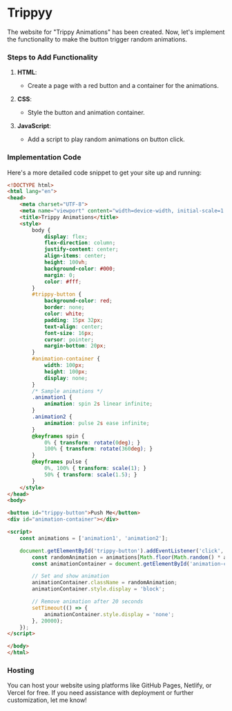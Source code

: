 # Trippyy

The website for "Trippy Animations" has been created. Now, let's implement the functionality to make the button trigger random animations.

### Steps to Add Functionality

1. **HTML**:
   - Create a page with a red button and a container for the animations.

2. **CSS**:
   - Style the button and animation container.

3. **JavaScript**:
   - Add a script to play random animations on button click.

### Implementation Code

Here's a more detailed code snippet to get your site up and running:

```html
<!DOCTYPE html>
<html lang="en">
<head>
    <meta charset="UTF-8">
    <meta name="viewport" content="width=device-width, initial-scale=1.0">
    <title>Trippy Animations</title>
    <style>
        body {
            display: flex;
            flex-direction: column;
            justify-content: center;
            align-items: center;
            height: 100vh;
            background-color: #000;
            margin: 0;
            color: #fff;
        }
        #trippy-button {
            background-color: red;
            border: none;
            color: white;
            padding: 15px 32px;
            text-align: center;
            font-size: 16px;
            cursor: pointer;
            margin-bottom: 20px;
        }
        #animation-container {
            width: 100px;
            height: 100px;
            display: none;
        }
        /* Sample animations */
        .animation1 {
            animation: spin 2s linear infinite;
        }
        .animation2 {
            animation: pulse 2s ease infinite;
        }
        @keyframes spin {
            0% { transform: rotate(0deg); }
            100% { transform: rotate(360deg); }
        }
        @keyframes pulse {
            0%, 100% { transform: scale(1); }
            50% { transform: scale(1.5); }
        }
    </style>
</head>
<body>

<button id="trippy-button">Push Me</button>
<div id="animation-container"></div>

<script>
    const animations = ['animation1', 'animation2'];

    document.getElementById('trippy-button').addEventListener('click', () => {
        const randomAnimation = animations[Math.floor(Math.random() * animations.length)];
        const animationContainer = document.getElementById('animation-container');

        // Set and show animation
        animationContainer.className = randomAnimation;
        animationContainer.style.display = 'block';

        // Remove animation after 20 seconds
        setTimeout(() => {
            animationContainer.style.display = 'none';
        }, 20000);
    });
</script>

</body>
</html>
```

### Hosting

You can host your website using platforms like GitHub Pages, Netlify, or Vercel for free. If you need assistance with deployment or further customization, let me know!
